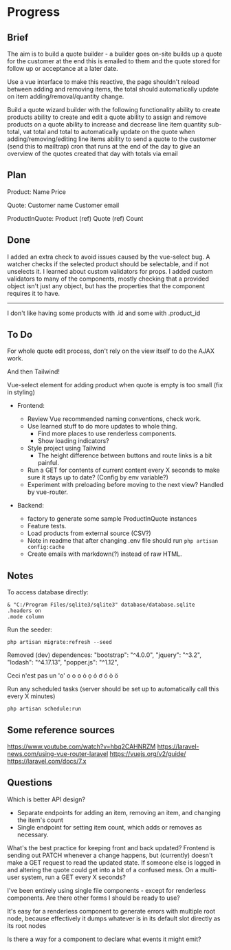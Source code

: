 # Progress

## Brief
The aim is to build a quote builder - a builder goes on-site builds up a quote for the customer at the end this is emailed to them and the quote stored for follow up or acceptance at a later date.

Use a vue interface to make this reactive, the page shouldn't reload between adding and removing items, the total should automatically update on item adding/removal/quantity change.

Build a quote wizard builder with the following functionality
    ability to create products
    ability to create and edit a quote
    ability to assign and remove products on a quote
    ability to increase and decrease line item quantity
    sub-total, vat total and total to automatically update on the quote when adding/removing/editing line items
    ability to send a quote to the customer (send this to mailtrap)
    cron that runs at the end of the day to give an overview of the quotes created that day with totals via email

## Plan
Product:
    Name
    Price

Quote:
    Customer name
    Customer email

ProductInQuote:
    Product (ref)
    Quote (ref)
    Count

## Done
I added an extra check to avoid issues caused by the vue-select bug. A watcher checks if the selected product should be selectable, and if not unselects it.
I learned about custom validators for props.
I added custom validators to many of the components, mostly checking that a provided object isn't just any object, but has the properties that the component requires it to have.



----
I don't like having some products with .id and some with .product_id

## To Do
For whole quote edit process, don't rely on the view itself to do the AJAX work.

And then Tailwind!

Vue-select element for adding product when quote is empty is too small (fix in styling)

* Frontend:
    * Review Vue recommended naming conventions, check work.
    * Use learned stuff to do more updates to whole thing.
        * Find more places to use renderless components.
        * Show loading indicators?
    * Style project using Tailwind
        * The height difference between buttons and route links is a bit painful.
    * Run a GET for contents of current content every X seconds to make sure it stays up to date? (Config by env variable?)
    * Experiment with preloading before moving to the next view? Handled by vue-router.

* Backend:
    * factory to generate some sample ProductInQuote instances
    * Feature tests.
    * Load products from external source (CSV?)
    * Note in readme that after changing .env file should run `php artisan config:cache`
    * Create emails with markdown(?) instead of raw HTML.

## Notes
To access database directly:
```
& "C:/Program Files/sqlite3/sqlite3" database/database.sqlite
.headers on
.mode column
```

Run the seeder:
```
php artisan migrate:refresh --seed
```

Removed (dev) dependences:
"bootstrap": "^4.0.0",
"jquery": "^3.2",
"lodash": "^4.17.13",
"popper.js": "^1.12",

Ceci n'est pas un 'o'
о ο օ ȯ ọ ỏ ơ ó ò ö

Run any scheduled tasks (server should be set up to automatically call this every X minutes)
```
php artisan schedule:run
```

## Some reference sources
https://www.youtube.com/watch?v=hbq2CAHNRZM
https://laravel-news.com/using-vue-router-laravel
https://vuejs.org/v2/guide/
https://laravel.com/docs/7.x

## Questions
Which is better API design?
- Separate endpoints for adding an item, removing an item, and changing the item's count
- Single endpoint for setting item count, which adds or removes as necessary.

What's the best practice for keeping front and back updated? Frontend is sending out PATCH whenever a change happens, but (currently) doesn't make a GET request to read the updated state. If someone else is logged in and altering the quote could get into a bit of a confused mess. On a multi-user system, run a GET every X seconds?

I've been entirely using single file components - except for renderless components. Are there other forms I should be ready to use?

It's easy for a renderless component to generate errors with multiple root node, because effectively it dumps whatever is in its default slot directly as its root nodes

Is there a way for a component to declare what events it might emit?
